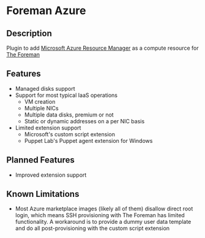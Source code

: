 # Foreman Azure

## Description
Plugin to add [Microsoft Azure Resource Manager](http://azure.com/) as a compute resource for [The Foreman](http://theforeman.org/)

## Features
* Managed disks support
* Support for most typical IaaS operations
    * VM creation
    * Multiple NICs
    * Multiple data disks, premium or not
    * Static or dynamic addresses on a per NIC basis
* Limited extension support
    * Microsoft's custom script extension
    * Puppet Lab's Puppet agent extension for Windows
    
## Planned Features
* Improved extension support    
    
## Known Limitations
* Most Azure marketplace images (likely all of them) disallow direct root login, which means SSH provisioning 
with The Foreman has limited functionality. A workaround is to provide a dummy user data template and do all
post-provisioning with the custom script extension 